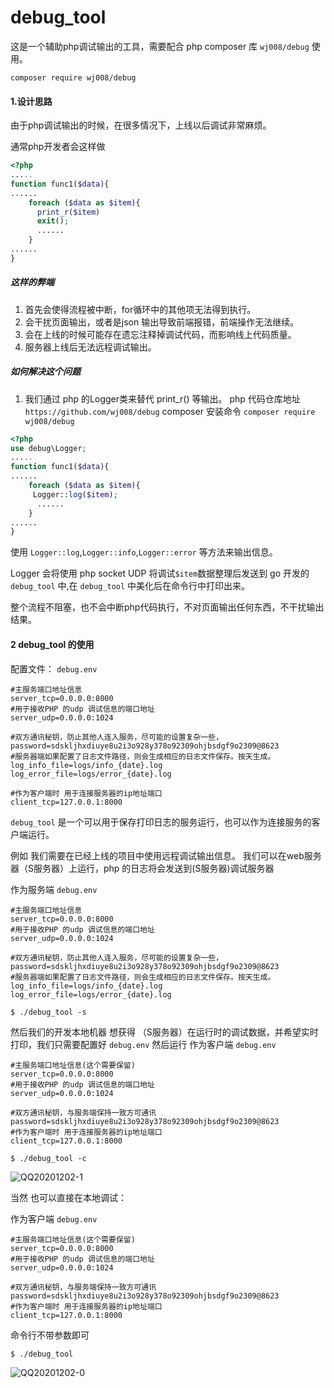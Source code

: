 # debug_tool

这是一个辅助php调试输出的工具，需要配合 php composer 库 `wj008/debug` 使用。

`composer require wj008/debug`

#### 1.设计思路

由于php调试输出的时候，在很多情况下，上线以后调试非常麻烦。

通常php开发者会这样做

```php
<?php
.....
function func1($data){
......
    foreach ($data as $item){
      print_r($item)
      exit();
      ......
    }
......
}
```
##### 这样的弊端

 1. 首先会使得流程被中断，for循环中的其他项无法得到执行。
 2. 会干扰页面输出，或者是json 输出导致前端报错，前端操作无法继续。
 3. 会在上线的时候可能存在遗忘注释掉调试代码，而影响线上代码质量。
 4. 服务器上线后无法远程调试输出。
 
##### 如何解决这个问题

1. 我们通过  php 的Logger类来替代 print_r() 等输出。
php 代码仓库地址 `https://github.com/wj008/debug` composer 安装命令 `composer require wj008/debug`

```php
<?php
use debug\Logger;
.....
function func1($data){
......
    foreach ($data as $item){
     Logger::log($item);
      ......
    }
......
}
```

使用 `Logger::log`,`Logger::info`,`Logger::error` 等方法来输出信息。

Logger 会将使用 php socket UDP 将调试`$item`数据整理后发送到  go 开发的  `debug_tool` 中,在 `debug_tool` 中美化后在命令行中打印出来。

整个流程不阻塞，也不会中断php代码执行，不对页面输出任何东西，不干扰输出结果。

#### 2 debug_tool 的使用

配置文件：
`debug.env`
```
#主服务端口地址信息
server_tcp=0.0.0.0:8000
#用于接收PHP 的udp 调试信息的端口地址
server_udp=0.0.0.0:1024

#双方通讯秘钥，防止其他人连入服务，尽可能的设置复杂一些，
password=sdskljhxdiuye8u2i3o928y378o92309ohjbsdgf9o2309@8623
#服务器端如果配置了日志文件路径，则会生成相应的日志文件保存。按天生成。
log_info_file=logs/info_{date}.log
log_error_file=logs/error_{date}.log

#作为客户端时 用于连接服务器的ip地址端口
client_tcp=127.0.0.1:8000

```

`debug_tool` 是一个可以用于保存打印日志的服务运行，也可以作为连接服务的客户端运行。

例如 我们需要在已经上线的项目中使用远程调试输出信息。
我们可以在web服务器（S服务器）上运行，php 的日志将会发送到(S服务器)调试服务器

作为服务端
`debug.env` 
```
#主服务端口地址信息
server_tcp=0.0.0.0:8000
#用于接收PHP 的udp 调试信息的端口地址
server_udp=0.0.0.0:1024

#双方通讯秘钥，防止其他人连入服务，尽可能的设置复杂一些，
password=sdskljhxdiuye8u2i3o928y378o92309ohjbsdgf9o2309@8623
#服务器端如果配置了日志文件路径，则会生成相应的日志文件保存。按天生成。
log_info_file=logs/info_{date}.log
log_error_file=logs/error_{date}.log

```

```$ ./debug_tool -s```

然后我们的开发本地机器 想获得 （S服务器）在运行时的调试数据，并希望实时打印，我们只需要配置好  `debug.env` 然后运行
作为客户端
`debug.env` 
```
#主服务端口地址信息(这个需要保留)
server_tcp=0.0.0.0:8000
#用于接收PHP 的udp 调试信息的端口地址
server_udp=0.0.0.0:1024

#双方通讯秘钥，与服务端保持一致方可通讯
password=sdskljhxdiuye8u2i3o928y378o92309ohjbsdgf9o2309@8623
#作为客户端时 用于连接服务器的ip地址端口
client_tcp=127.0.0.1:8000
```
```$ ./debug_tool -c```


![QQ20201202-1](https://user-images.githubusercontent.com/4304017/100867069-9c01b200-34d4-11eb-89a5-5a354e443730.png)


当然 也可以直接在本地调试：

作为客户端
`debug.env` 
```
#主服务端口地址信息(这个需要保留)
server_tcp=0.0.0.0:8000
#用于接收PHP 的udp 调试信息的端口地址
server_udp=0.0.0.0:1024

#双方通讯秘钥，与服务端保持一致方可通讯
password=sdskljhxdiuye8u2i3o928y378o92309ohjbsdgf9o2309@8623
#作为客户端时 用于连接服务器的ip地址端口
client_tcp=127.0.0.1:8000
```
命令行不带参数即可

```$ ./debug_tool```

![QQ20201202-0](https://user-images.githubusercontent.com/4304017/100867027-87251e80-34d4-11eb-9111-13e5c075c23d.png)

